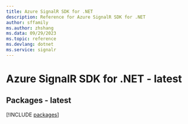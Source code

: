 ```yaml
---
title: Azure SignalR SDK for .NET
description: Reference for Azure SignalR SDK for .NET
author: sffamily
ms.author: zhshang
ms.data: 09/29/2023
ms.topic: reference
ms.devlang: dotnet
ms.service: signalr
---
```

# Azure SignalR SDK for .NET - latest
## Packages - latest
[!INCLUDE [packages](signalr-index.md)]